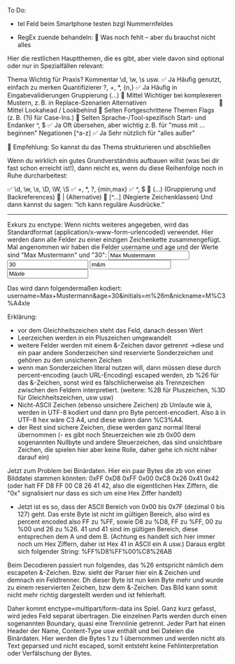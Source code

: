To Do:
- tel Feld beim Smartphone testen bzgl Nummernfeldes

- RegEx zuende behandeln:
📘 Was noch fehlt – aber du brauchst nicht alles

Hier die restlichen Hauptthemen, die es gibt, aber viele davon sind optional oder nur in Spezialfällen relevant:

Thema	                            Wichtig für Praxis?             Kommentar
\d, \w, \s usw.                     ✅ Ja	                       Häufig genutzt, einfach zu merken
Quantifizierer ?, +, *, {n,}	    ✅ Ja	                       Häufig in Eingabevalidierungen
Gruppierung (...)	                🔶 Mittel	                    Wichtiger bei komplexeren Mustern, z. B. in Replace-Szenarien
Alternativen `	                    `	                            🔶 Mittel
Lookahead / Lookbehind	            🔴 Selten	                    Fortgeschrittene Themen
Flags (z. B. (?i) für Case-Ins.)	🔴 Selten	                    Sprache-/Tool-spezifisch
Start- und Endanker ^, $	        ✅ Ja	                       Oft übersehen, aber wichtig z. B. für "muss mit ... beginnen"
Negationen [^a-z]               	✅ Ja	                       Sehr nützlich für "alles außer"

🔁 Empfehlung: So kannst du das Thema strukturieren und abschließen

Wenn du wirklich ein gutes Grundverständnis aufbauen willst (was bei dir fast schon erreicht ist!), dann reicht es, wenn du diese Reihenfolge noch in Ruhe durcharbeitest:

✅ \d, \w, \s, \D, \W, \S
✅ +, *, ?, {min,max}
✅ ^, $
🔶 (...) (Gruppierung und Backreferences)
🔶 | (Alternative)
🔶 [^...] (Negierte Zeichenklassen)
Und dann kannst du sagen: “Ich kann reguläre Ausdrücke.”

-----------------------------------------------------------------------------------------------------------------------------

Exkurs zu enctype:
Wenn nichts weiteres angegeben, wird das Standardformat (application/x-www-form-urlencoded) verwendet.
Hier werden dann alle Felder zu einer einzigen Zeichenkette zusammengefügt.
Mal angenommen wir haben die Felder username und age und der Werte sind "Max Mustermann" und "30":
  <input name="username" value="Max Mustermann">
  <input name="age" value=30>
  <input name="initials" value="m&m">
  <input name="nickname" value="Mäxle">

Das wird dann folgendermaßen kodiert:
username=Max+Mustermann&age=30&initials=m%26m&nickname=M%C3%A4xle

Erklärung:
- vor dem Gleichheitszeichen steht das Feld, danach dessen Wert
- Leerzeichen werden in ein Pluszeichen umgewandelt
- weitere Felder werden mit einem &-Zeichen davor getrennt
->diese und ein paar andere Sonderzeichen sind reservierte Sonderzeichen und gehören zu den unsicheren Zeichen
- wenn man Sonderzeichen literal nutzen will, dann müssen diese durch percent-encoding (auch URL-Encoding) escaped werden, zb %26 für das &-Zeichen,
sonst wird es fälschlicherweise als Trennzeichen zwischen den Feldern interpretiert. (weitere: %2B für Pluszeichen, %3D für Gleichheitszeichen, usw usw)
- Nicht-ASCII Zeichen (ebenso unsichere Zeichen) zb Umlaute wie ä, werden in UTF-8 kodiert und dann pro Byte percent-encodiert.
  Also ä in UTF-8 hex wäre C3 A4, und diese wären dann %C3%A4.
- der Rest sind sichere Zeichen, diese werden ganz normal literal übernommen
(- es gibt noch Steuerzeichen wie zb 0x00 dem sogenannten Nullbyte und andere Steuerzeichen, das sind unsichtbare Zeichen,
die spielen hier aber keine Rolle, daher gehe ich nicht näher darauf ein)

Jetzt zum Problem bei Binärdaten. Hier ein paar Bytes die zb von einer Bilddatei stammen könnten:
0xFF 0xD8 0xFF 0x00 0xC8 0x26 0x41 0x42
(oder halt FF D8 FF 00 C8 26 41 42, also die eigentlichen Hex Ziffern, die "0x" signalisiert nur dass es sich um eine Hex Ziffer handelt)
- Jetzt ist es so, dass der ASCII Bereich von 0x00 bis 0x7F (dezimal 0 bis 127) geht.
Das erste Byte ist nicht im gültigen Bereich, also wird es percent encoded also FF zu %FF, sowie D8 zu %D8, FF zu %FF, 00 zu %00 und 26 zu %26. 41 und 41 sind im gültigen Bereich,
diese entsprechen dem A und dem B. (Achtung es handelt sich hier immer noch um Hex Ziffern, daher ist Hex 41 in ASCII ein A usw.)
Daraus ergibt sich folgender String: %FF%D8%FF%00%C8%26AB

Beim Decodieren passiert nun folgendes, das %26 entspricht nämlich dem escapeten &-Zeichen. Bzw. sieht der Parser hier ein & Zeichen und demnach ein Feldtrenner.
Dh dieser Byte ist nun kein Byte mehr und wurde zu einem reservierten Zeichen, bzw dem &-Zeichen. Das Bild kann somit nicht mehr richtig dargestellt werden und ist fehlerhaft. 

Daher kommt enctype=multipart/form-data ins Spiel. Ganz kurz gefasst, wird jedes Feld separat übertragen. Die einzelnen Parts werden durch einen sogenannten
Boundary, quasi eine Trennlinie getrennt. Jeder Part hat einen Header der Name, Content-Type usw enthält und bei Dateien die Binärdaten.
Hier werden die Bytes 1 zu 1 übernommen und werden nicht als Text geparsed und nicht escaped, somit entsteht keine Fehlinterpretation oder Verfälschung der Bytes.